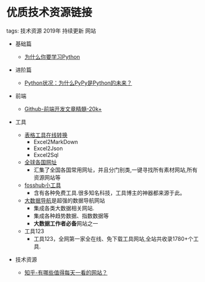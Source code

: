 # 优质技术资源链接

tags: 技术资源 2019年 持续更新 网站

- 基础篇
  - [为什么你要学习Python](http://jakevdp.github.io/blog/2012/09/20/why-python-is-the-last/)
- 进阶篇
  - [Python状况：为什么PyPy是Python的未来？](https://blog.csdn.net/yaofengzhuzhu/article/details/9323247)
- 前端
  - [Github-前端开发文章精髓-20k+](https://github.com/fouber/blog)

- 工具
  - [表格工具在线转换](https://tableconvert.com/?output=text)
    - Excel2MarkDown
    - Excel2Json
    - Excel2Sql
  - [全球各国网址](http://www.world68.com/)
    - 汇集了全国各国常用网址，并且分门别类,一键寻找所有素材网站,所有资源网站等
  - [fosshub小工具](https://www.fosshub.com/)
    - 含有各种免费工具.很多知名科技，工具博主的神器都来源于此。
  - [大数据导航](https://hao.199it.com/)是超强的数据导航网站
    - 集成各类大数据相关网站.
    - 集成各种趋势数据、指数数据等
    - **大数据工作者必备**网站之一
  - 工具123
    - 工具123，全网第一家全在线、免下载工具网站,全站共收录1780+个工具.
- 技术资源
  - [知乎-有哪些值得每天一看的网站？](https://www.zhihu.com/question/26440561/answer/827796003)
